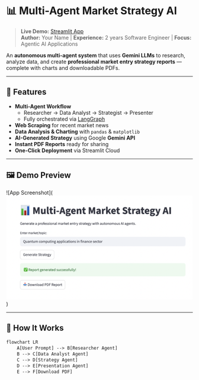 # 📊 Multi-Agent Market Strategy AI

> **Live Demo:** [Streamlit App](https://multi-agent-strategy-w4fapgjskzvv2eht7bdwcc.streamlit.app/)  
> **Author:** Your Name | **Experience:** 2 years Software Engineer | **Focus:** Agentic AI Applications

An **autonomous multi-agent system** that uses **Gemini LLMs** to research, analyze data, and create **professional market entry strategy reports** — complete with charts and downloadable PDFs.

---

## 🚀 Features

- **Multi-Agent Workflow**  
  - Researcher → Data Analyst → Strategist → Presenter  
  - Fully orchestrated via [LangGraph](https://github.com/langchain-ai/langgraph)
- **Web Scraping** for recent market news
- **Data Analysis & Charting** with `pandas` & `matplotlib`
- **AI-Generated Strategy** using Google **Gemini API**
- **Instant PDF Reports** ready for sharing
- **One-Click Deployment** via Streamlit Cloud

---

## 🖼️ Demo Preview

![App Screenshot](![alt text](image.png))

<!-- Sample generated PDF: [View Example](samples/sample_strategy_report.pdf) -->

---

## 🧠 How It Works

```mermaid
flowchart LR
    A[User Prompt] --> B[Researcher Agent]
    B --> C[Data Analyst Agent]
    C --> D[Strategy Agent]
    D --> E[Presentation Agent]
    E --> F[Download PDF]
